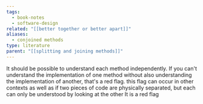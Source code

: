 ```yaml
---
tags:
  - book-notes
  - software-design
related: "[[better together or better apart]]"
aliases:
  - conjoined methods
type: literature
parent: "[[splitting and joining methods]]"
---
```

It should be possible to understand each method independently. If you can't understand the implementation of one method without also understanding the implementation of another, that's a red flag. this flag can occur in other contexts as well as if two pieces of code are physically separated, but each can only be understood by looking at the other It is a red flag